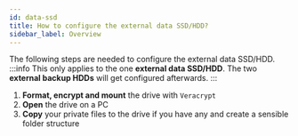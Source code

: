 ```yaml
---
id: data-ssd
title: How to configure the external data SSD/HDD?
sidebar_label: Overview
---
```


The following steps are needed to configure the external data SSD/HDD. 
:::info
This only applies to the one **external data SSD/HDD**. The two **external backup HDDs** will get configured afterwards.
:::
1. **Format, encrypt and mount** the drive with `Veracrypt`
1. **Open** the drive on a PC
1. **Copy** your private files to the drive if you have any and create a sensible folder structure